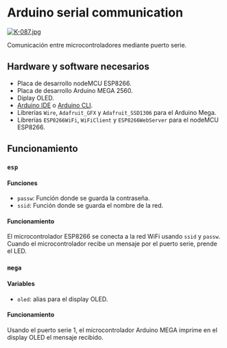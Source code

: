 # Arduino serial communication

[![K-087.jpg](https://i.postimg.cc/Z5pPyjXg/K-087.jpg)](https://postimg.cc/5X9Qh54q)

Comunicación entre microcontroladores mediante puerto serie.

## Hardware y software necesarios
- Placa de desarrollo nodeMCU ESP8266.
- Placa de desarrollo Arduino MEGA 2560.
- Diplay OLED.
- [Arduino IDE](https://www.arduino.cc/en/software) o [Arduino CLI](https://arduino.github.io/arduino-cli/0.23/installation/).
- Librerías `Wire`, `Adafruit_GFX` y `Adafruit_SSD1306` para el Arduino Mega.
- Librerías `ESP8266WiFi`, `WiFiClient` y `ESP8266WebServer` para el nodeMCU ESP8266.

## Funcionamiento
### `esp`
#### Funciones
- `passw`: Función donde se guarda la contraseña.
- `ssid`: Función donde se guarda el nombre de la red.

#### Funcionamiento
El microcontrolador ESP8266 se conecta a la red WiFi usando `ssid` y `passw`.
Cuando el microcontrolador recibe un mensaje por el puerto serie, prende el LED.

### `mega`
#### Variables
- `oled`: alias para el display OLED.

#### Funcionamiento
Usando el puerto serie 1, el microcontrolador Arduino MEGA imprime en el display OLED el mensaje recibido.
